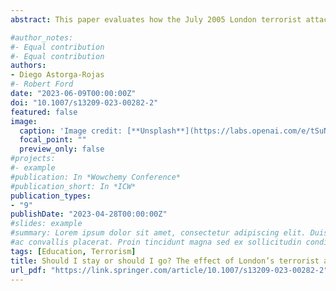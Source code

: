 ```yaml
---
abstract: This paper evaluates how the July 2005 London terrorist attacks affected Muslim teenagers’ education plans and decisions. The attacks triggered a violent backslash against the Muslim community, which could have affected their incentives to continue in full-time education. I examine panel data on educational attitudes from the ’Next Steps’ Survey in England and use the month the survey was administered to divide individuals into treatment and control groups. I find that the attacks negatively affected the education plans of Muslims, but not those of any other major religious group. The probability of planning to continue in full-time education decreased by around 4.4 percentage points for Muslims after the attacks. This corresponds to a 69% increase in individuals who were not sure whether to continue or drop out of full-time education after the compulsory years. However, this change in plans appears to be a temporary reaction, since it did not affect students’ actual decisions 2 years later.

#author_notes:
#- Equal contribution
#- Equal contribution
authors:
- Diego Astorga-Rojas
#- Robert Ford
date: "2023-06-09T00:00:00Z"
doi: "10.1007/s13209-023-00282-2"
featured: false
image:
  caption: 'Image credit: [**Unsplash**](https://labs.openai.com/e/tSuN4Ny03gDx2zQ9rlOM4SOY/0mV0nEbH9VZquK86wx4sWHzg)'
  focal_point: ""
  preview_only: false
#projects:
#- example
#publication: In *Wowchemy Conference*
#publication_short: In *ICW*
publication_types:
- "9"
publishDate: "2023-04-28T00:00:00Z"
#slides: example
#summary: Lorem ipsum dolor sit amet, consectetur adipiscing elit. Duis posuere tellus
#ac convallis placerat. Proin tincidunt magna sed ex sollicitudin condimentum.
tags: [Education, Terrorism] 
title: Should I stay or should I go? The effect of London’s terrorist attack on the educational choices of Muslims
url_pdf: "https://link.springer.com/article/10.1007/s13209-023-00282-2"
---
```


